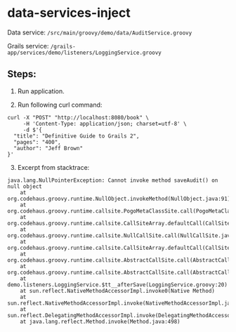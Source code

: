 # data-services-inject

Data service: `/src/main/groovy/demo/data/AuditService.groovy`

Grails service: `/grails-app/services/demo/listeners/LoggingService.groovy`

## Steps:

1. Run application.

2. Run following curl command: 

```
curl -X "POST" "http://localhost:8080/book" \
     -H 'Content-Type: application/json; charset=utf-8' \
     -d $'{
  "title": "Definitive Guide to Grails 2",
  "pages": "400",
  "author": "Jeff Brown"
}'
```
 
3. Excerpt from stacktrace: 

```
java.lang.NullPointerException: Cannot invoke method saveAudit() on null object
	at org.codehaus.groovy.runtime.NullObject.invokeMethod(NullObject.java:91)
	at org.codehaus.groovy.runtime.callsite.PogoMetaClassSite.call(PogoMetaClassSite.java:48)
	at org.codehaus.groovy.runtime.callsite.CallSiteArray.defaultCall(CallSiteArray.java:48)
	at org.codehaus.groovy.runtime.callsite.NullCallSite.call(NullCallSite.java:35)
	at org.codehaus.groovy.runtime.callsite.CallSiteArray.defaultCall(CallSiteArray.java:48)
	at org.codehaus.groovy.runtime.callsite.AbstractCallSite.call(AbstractCallSite.java:113)
	at org.codehaus.groovy.runtime.callsite.AbstractCallSite.call(AbstractCallSite.java:133)
	at demo.listeners.LoggingService.$tt__afterSave(LoggingService.groovy:20)
	at sun.reflect.NativeMethodAccessorImpl.invoke0(Native Method)
	at sun.reflect.NativeMethodAccessorImpl.invoke(NativeMethodAccessorImpl.java:62)
	at sun.reflect.DelegatingMethodAccessorImpl.invoke(DelegatingMethodAccessorImpl.java:43)
	at java.lang.reflect.Method.invoke(Method.java:498)
```
